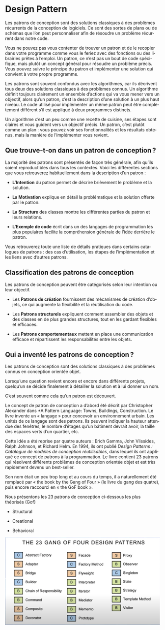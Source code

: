 # Design Pattern

Les pa­trons de con­cep­tion sont des so­lu­tions clas­siques à des pro­blèmes ré­cur­rents de la con­cep­tion de lo­gi­ciels. Ce sont des sortes de plans ou de sché­mas que l’on peut per­son­na­li­ser afin de ré­soudre un pro­blème ré­cur­rent dans notre code.

Vous ne pou­vez pas vous con­ten­ter de trou­ver un pa­tron et de le re­co­pier dans votre pro­gramme comme vous le fe­riez avec des fonc­tions ou des li­brai­ries prêtes à l’em­ploi. Un pa­tron, ce n’est pas un bout de code spé­ci­fique, mais plu­tôt un con­cept gé­né­ral pour ré­soudre un pro­blème pré­cis. Vous pou­vez suivre le prin­cipe du pa­tron et im­plé­men­ter une so­lu­tion qui con­vient à votre propre programme.

Les pa­trons sont sou­vent con­fon­dus avec les al­go­rithmes, car ils dé­cri­vent tous deux des so­lu­tions clas­siques à des pro­blèmes con­nus. Un al­go­rithme dé­fi­nit tou­jours clai­re­ment un en­semble d’ac­tions qui va vous mener vers un ob­jec­tif, alors qu’un pa­tron, c’est la des­crip­tion d’une so­lu­tion à un plus haut ni­veau. Le code uti­lisé pour im­plé­men­ter un même pa­tron peut être com­plè­te­ment dif­fé­rent s’il est ap­pli­qué à deux pro­grammes distincts.

Un al­go­rithme c’est un peu comme une re­cette de cui­sine, ses étapes sont claires et vous gui­dent vers un ob­jec­tif pré­cis. Un pa­tron, c’est plu­tôt comme un plan : vous pou­vez voir ses fonc­tion­na­li­tés et les ré­sul­tats ob­te­nus, mais la ma­nière de l’im­plé­men­ter vous revient.

## Que trouve-t-on dans un pa­tron de con­cep­tion ?

La ma­jo­rité des pa­trons sont pré­sen­tés de façon très gé­né­rale, afin qu’ils soient re­pro­duc­tibles dans tous les con­textes. Voici les dif­fé­rentes sec­tions que vous re­trou­ve­rez ha­bi­tuel­le­ment dans la des­crip­tion d’un pa­tron :

* **L’In­ten­tion** du pa­tron per­met de dé­crire briè­ve­ment le pro­blème et la solution.

* **La Mo­ti­va­tion** ex­plique en dé­tail la pro­blé­ma­tique et la so­lu­tion of­ferte par le patron.

* **La Struc­ture** des classes montre les dif­fé­rentes par­ties du pa­tron et leurs relations.

* **L’Exemple de code** écrit dans un des lan­gages de pro­gram­ma­tion les plus po­pu­laires fa­ci­lite la com­pré­hen­sion gé­né­rale de l’idée der­rière le patron.

Vous re­trou­ve­rez toute une liste de dé­tails pra­tiques dans cer­tains ca­ta­logues de pa­trons : des cas d’uti­li­sa­tion, les étapes de l’im­plé­men­ta­tion et les liens avec d’autres patrons.

## Clas­si­fi­ca­tion des pa­trons de con­cep­tion

Les pa­trons de con­cep­tion peu­vent être ca­té­go­ri­sés selon leur in­ten­tion ou leur ob­jec­tif.

* Les **Pa­trons de créa­tion** four­nis­sent des mé­ca­nismes de créa­tion d’ob­jets, ce qui aug­mente la flexi­bi­lité et la réu­ti­li­sa­tion du code.

* Les **Pa­trons struc­tu­rels** ex­pli­quent com­ment as­sem­bler des ob­jets et des classes en de plus grandes struc­tures, tout en les gar­dant flexibles et efficaces.

* Les **Pa­trons com­por­te­men­taux** met­tent en place une com­mu­ni­ca­tion ef­fi­cace et ré­par­tis­sent les res­pon­sa­bi­li­tés entre les objets.

## Qui a in­venté les pa­trons de con­cep­tion ?

Les pa­trons de con­cep­tion sont des so­lu­tions clas­siques à des pro­blèmes con­nus en con­cep­tion orien­tée objet. 

Lorsqu’une ques­tion re­vient en­core et en­core dans dif­fé­rents pro­jets, quelqu’un se dé­cide fi­na­le­ment à dé­tail­ler la so­lu­tion et à lui don­ner un nom.

C’est sou­vent comme cela qu’un pa­tron est découvert.

Le con­cept de pa­tron de con­cep­tion a d’abord été dé­crit par Chris­to­pher Alexan­der dans *A Pat­tern Lan­guage: Towns, Buil­dings, Cons­truc­tion.
Le livre in­vente un « lan­gage » pour con­ce­voir un en­vi­ron­ne­ment ur­bain. Les uni­tés de ce lan­gage sont des pa­trons. Ils peu­vent in­di­quer la hau­teur at­ten­due des fe­nêtres, le nombre d’étages qu’un bâ­ti­ment de­vrait avoir, la taille des es­paces verts d’un quar­tier, etc.

Cette idée a été re­prise par quatre au­teurs : Erich Gamma, John Vlis­sides, Ralph John­son, et Ri­chard Helm. 
En 1994, ils ont pu­blié *De­sign Pat­terns : Ca­ta­logue de mo­dèles de con­cep­tion réu­ti­li­sables*, dans le­quel ils ont ap­pli­qué ce con­cept de pa­trons à la pro­gram­ma­tion. Le livre con­tient 23 pa­trons qui ré­sol­vent dif­fé­rents problèmes de con­cep­tion orien­tée objet et est très ra­pi­de­ment de­venu un best-sel­ler. 

Son nom était un peu trop long et au cours du temps, il a na­tu­rel­le­ment été rem­placé par « the book by the Gang of Four » (le livre du gang des quatre), puis en­core rac­courci en « the GoF book ».

Nous présentons les 23 patrons de conception ci-dessous les plus théorisés (Gof)

- Structural

- Creational

- Behavioral


![design_pattern](img/patterns.png)